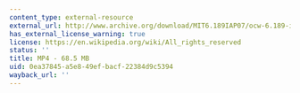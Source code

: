 ```yaml
---
content_type: external-resource
external_url: http://www.archive.org/download/MIT6.189IAP07/ocw-6.189-iap07-rec05_300k.mp4
has_external_license_warning: true
license: https://en.wikipedia.org/wiki/All_rights_reserved
status: ''
title: MP4 - 68.5 MB
uid: 0ea37845-a5e8-49ef-bacf-22384d9c5394
wayback_url: ''
---
```

